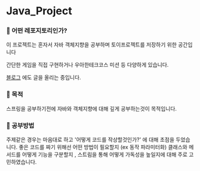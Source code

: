 # Java_Project

### 📌 어떤 레포지토리인가?

이 프로젝트는 혼자서 자바 객체지향을 공부하며 토이프로젝트를 저장하기 위한 공간입니다

간단한 게임을 직접 구현하거나 우아한테크코스 미션 등 다양하게 있습니다.

[블로그](https://velog.io/@030831/series/PersonalProject) 에도 글을 올리는 중입니다.

### 📌 목적

스프링을 공부하기전에 자바와 객체지향에 대해 깊게 공부하는것이 목적입니다.

### 📌 공부방법

주제같은 경우는 마음대로 하고 '어떻게 코드를 작상할것인가?' 에 대해 초점을 두었습니다.
좋은 코드를 짜기 위해선 어떤 방법이 필요할지 (ex 동작 파라미터화) 
클래스와 메서드를 어떻게 기능을 구분할지 , 스트림을 통해 어떻게 가독성을 높일지에 대해 주로 고민하였습니다.

